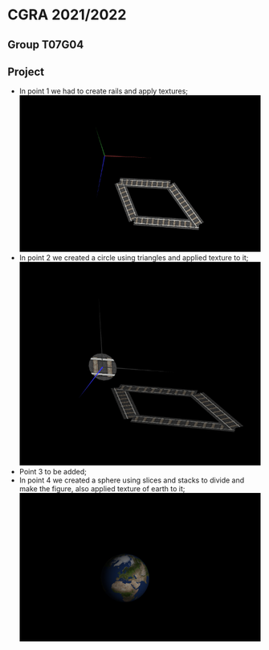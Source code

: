 # CGRA 2021/2022

## Group T07G04

## Project

- In point 1 we had to create rails and apply textures;
![Screenshot 1](screenshots/cgra-t07g04-proj-1.png)  
- In point 2 we created a circle using triangles and applied texture to it;
![Screenshot 2](screenshots/cgra-t07g04-proj-2.png)
- Point 3 to be added;
- In point 4 we created a sphere using slices and stacks to divide and make the figure, also applied texture of earth to it;
![Screenshot 4](screenshots/cgra-t07g04-proj-4.png)
